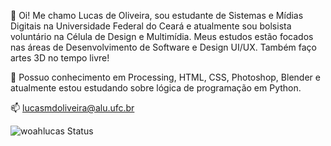  👋 Oi! Me chamo Lucas de Oliveira, sou estudante de Sistemas e Mídias Digitais na Universidade Federal do Ceará e atualmente 
sou bolsista voluntário na Célula de Design e Multimídia. Meus estudos estão focados nas áreas de Desenvolvimento de Software
e Design UI/UX. Também faço artes 3D no tempo livre! 

 🌱 Possuo conhecimento em Processing, HTML, CSS, Photoshop, Blender e atualmente estou estudando sobre lógica de programação
em Python. 

 📫 lucasmdoliveira@alu.ufc.br
 
 ![woahlucas Status](https://github-readme-stats.vercel.app/api?username=woahlucas&show_icons=true)

